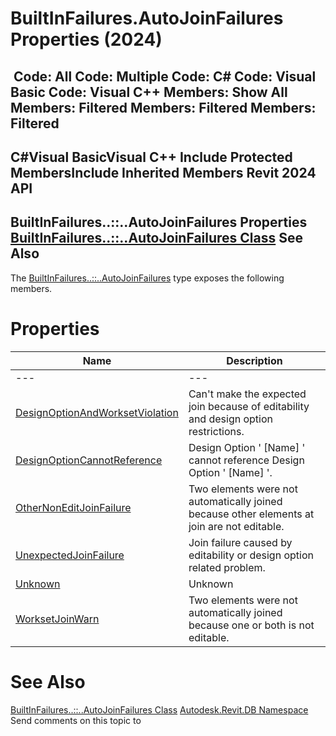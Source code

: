 # BuiltInFailures.AutoJoinFailures Properties (2024)

﻿
 Code: All Code: Multiple Code: C# Code: Visual Basic Code: Visual C++  Members: Show All Members: Filtered Members: Filtered Members: Filtered   
---  
C#Visual BasicVisual C++
Include Protected MembersInclude Inherited Members
Revit 2024 API  
---  
BuiltInFailures..::..AutoJoinFailures Properties  
[BuiltInFailures..::..AutoJoinFailures Class](4a5aa425-e362-bf95-a1a0-2b4e41236917.md "BuiltInFailures.AutoJoinFailures Class") See Also  
---  
The [BuiltInFailures..::..AutoJoinFailures](4a5aa425-e362-bf95-a1a0-2b4e41236917.md "BuiltInFailures.AutoJoinFailures Class") type exposes the following members.
# Properties
| Name | Description |
| --- | --- |
| --- | --- | --- |
| [DesignOptionAndWorksetViolation](01402346-36db-2c1a-390b-54c421b918a2.md "DesignOptionAndWorksetViolation Property") | Can't make the expected join because of editability and design option restrictions. |
| [DesignOptionCannotReference](4f7699a6-c73f-3603-9067-81d94b6e6689.md "DesignOptionCannotReference Property") | Design Option ' [Name] ' cannot reference Design Option ' [Name] '. |
| [OtherNonEditJoinFailure](46d3f775-5c77-c8aa-250f-3a003aa2819f.md "OtherNonEditJoinFailure Property") | Two elements were not automatically joined because other elements at join are not editable. |
| [UnexpectedJoinFailure](48c86080-93fd-200d-bb6e-4b887fe4581f.md "UnexpectedJoinFailure Property") | Join failure caused by editability or design option related problem. |
| [Unknown](660829b6-d9ba-a7fa-bd87-e999193d647e.md "Unknown Property") | Unknown |
| [WorksetJoinWarn](75b9e44c-cea1-6726-adc5-cd9880261c39.md "WorksetJoinWarn Property") | Two elements were not automatically joined because one or both is not editable. |

# See Also
[BuiltInFailures..::..AutoJoinFailures Class](4a5aa425-e362-bf95-a1a0-2b4e41236917.md "BuiltInFailures.AutoJoinFailures Class")
[Autodesk.Revit.DB Namespace](87546ba7-461b-c646-cbb1-2cb8f5bff8b2.md "Autodesk.Revit.DB Namespace")
Send comments on this topic to 